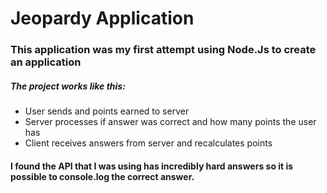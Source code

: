 # Jeopardy Application

### This application was my first attempt using Node.Js to create an application

##### The project works like this:
- User sends and points earned to server
- Server processes if answer was correct and how many points the user has
- Client receives answers from server and recalculates points

#### I found the API that I was using has incredibly hard answers so it is possible to console.log the correct answer.
